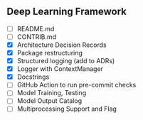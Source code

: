 ## Deep Learning Framework

- [ ] README.md
- [ ] CONTRIB.md
- [X] Architecture Decision Records
- [X] Package restructuring
- [X] Structured logging (add to ADRs)
- [X] Logger with ContextManager
- [X] Docstrings
- [ ] GitHub Action to run pre-commit checks
- [ ] Model Training, Testing
- [ ] Model Output Catalog
- [ ] Multiprocessing Support and Flag
